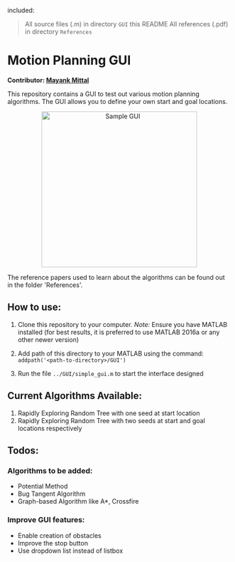 included:
 > All source files (.m) in directory `GUI`
 > this README
 > All references (.pdf) in directory `References`

# Motion Planning GUI

__Contributor: [Mayank Mittal](http://mayankm96.github.io)__

This repository contains a GUI to test out various motion planning algorithms. The GUI allows you to define your own start and goal locations.

<p align="center">
<img src="https://github.com/Mayankm96/Motion-Planning-GUI/blob/master/Images/sample_gui.PNG" alt="Sample GUI" height="350">
</p>

The reference papers used to learn about the algorithms can be found out in the folder 'References'.

## How to use:

1. Clone this repository to your computer. 
_Note:_ Ensure you have MATLAB installed (for best results, it is preferred to use MATLAB 2016a or any other newer version)

2. Add path of this directory to your MATLAB using the command:
```addpath('<path-to-directory>/GUI')```

3. Run the file `../GUI/simple_gui.m` to start the interface designed

## Current Algorithms Available:
1. Rapidly Exploring Random Tree with one seed at start location
2. Rapidly Exploring Random Tree with two seeds at start and goal locations respectively

## Todos:

### Algorithms to be added:
- Potential Method
- Bug Tangent Algorithm
- Graph-based Algorithm like A*, Crossfire

### Improve GUI features:
- Enable creation of obstacles 
- Improve the stop button
- Use dropdown list instead of listbox
